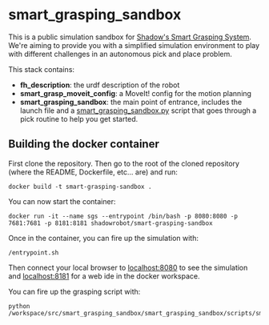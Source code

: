 # smart_grasping_sandbox

This is a public simulation sandbox for [Shadow's Smart Grasping System](https://www.shadowrobot.com/shadow-smart-grasping-system/). We're aiming to provide you with a simplified simulation environment to play with different challenges in an autonomous pick and place problem.

This stack contains: 
* **fh_description**: the urdf description of the robot
* **smart_grasp_moveit_config**: a MoveIt! config for the motion planning
* **smart_grasping_sandbox**: the main point of entrance, includes the launch file and a [smart_grasping_sandbox.py](smart_grasping_sandbox/scripts/smart_grasping_sandbox.py) script that goes through a pick routine to help you get started.

## Building the docker container
First clone the repository. Then go to the root of the cloned repository (where the README, Dockerfile, etc... are) and run:

```
docker build -t smart-grasping-sandbox .
```

You can now start the container:

```
docker run -it --name sgs --entrypoint /bin/bash -p 8080:8080 -p 7681:7681 -p 8181:8181 shadowrobot/smart-grasping-sandbox
```

Once in the container, you can fire up the simulation with:

```
/entrypoint.sh
```

Then connect your local browser to [localhost:8080](http://localhost:8080) to see the simulation and [localhost:8181](http://localhost:8181) for a web ide in the docker workspace.

You can fire up the grasping script with:

```
python /workspace/src/smart_grasping_sandbox/smart_grasping_sandbox/scripts/smart_grasping_sandbox.py
```
